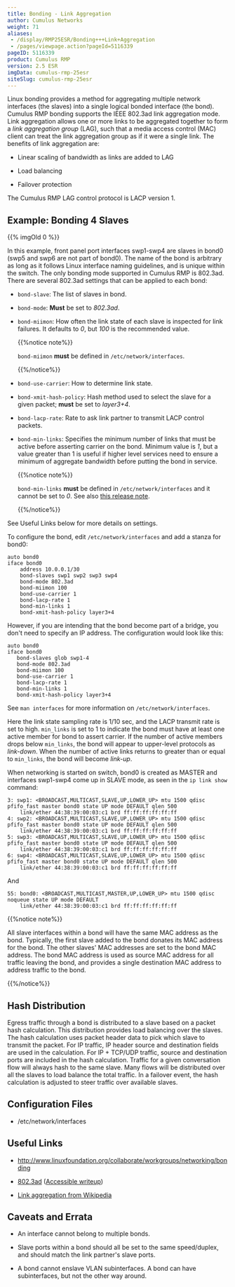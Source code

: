 ```yaml
---
title: Bonding - Link Aggregation
author: Cumulus Networks
weight: 71
aliases:
 - /display/RMP25ESR/Bonding+++Link+Aggregation
 - /pages/viewpage.action?pageId=5116339
pageID: 5116339
product: Cumulus RMP
version: 2.5 ESR
imgData: cumulus-rmp-25esr
siteSlug: cumulus-rmp-25esr
---
```

Linux bonding provides a method for aggregating multiple network
interfaces (the slaves) into a single logical bonded interface (the
bond). Cumulus RMP bonding supports the IEEE 802.3ad link aggregation
mode. Link aggregation allows one or more links to be aggregated
together to form a *link aggregation group* (LAG), such that a media
access control (MAC) client can treat the link aggregation group as if
it were a single link. The benefits of link aggregation are:

  - Linear scaling of bandwidth as links are added to LAG

  - Load balancing

  - Failover protection

The Cumulus RMP LAG control protocol is LACP version 1.

## Example: Bonding 4 Slaves</span>

{{% imgOld 0 %}}

In this example, front panel port interfaces swp1-swp4 are slaves in
bond0 (swp5 and swp6 are not part of bond0). The name of the bond is
arbitrary as long as it follows Linux interface naming guidelines, and
is unique within the switch. The only bonding mode supported in Cumulus
RMP is 802.3ad. There are several 802.3ad settings that can be applied
to each bond:

  - `bond-slave`: The list of slaves in bond.

  - `bond-mode`: **Must** be set to *802.3ad*.

  - `bond-miimon`: How often the link state of each slave is inspected
    for link failures. It defaults to *0*, but *100* is the recommended
    value.
    
    {{%notice note%}}
    
    `bond-miimon` **must** be defined in `/etc/network/interfaces`.
    
    {{%/notice%}}

  - `bond-use-carrier`: How to determine link state.

  - `bond-xmit-hash-policy`: Hash method used to select the slave for a
    given packet; **must** be set to *layer3+4*.

  - `bond-lacp-rate`: Rate to ask link partner to transmit LACP control
    packets.

  - `bond-min-links`: Specifies the minimum number of links that must be
    active before asserting carrier on the bond. Minimum value is *1*,
    but a value greater than 1 is useful if higher level services need
    to ensure a minimum of aggregate bandwidth before putting the bond
    in service.
    
    {{%notice note%}}
    
    `bond-min-links` **must** be defined in `/etc/network/interfaces`
    and it cannot be set to *0*. See also [this release
    note](https://support.cumulusnetworks.com/hc/en-us/articles/206030457#rn230).
    
    {{%/notice%}}

See Useful Links below for more details on settings.

To configure the bond, edit `/etc/network/interfaces` and add a stanza
for bond0:

    auto bond0
    iface bond0
        address 10.0.0.1/30
        bond-slaves swp1 swp2 swp3 swp4
        bond-mode 802.3ad
        bond-miimon 100
        bond-use-carrier 1
        bond-lacp-rate 1
        bond-min-links 1
        bond-xmit-hash-policy layer3+4

However, if you are intending that the bond become part of a bridge, you
don't need to specify an IP address. The configuration would look like
this:

    auto bond0
    iface bond0
       bond-slaves glob swp1-4
       bond-mode 802.3ad
       bond-miimon 100
       bond-use-carrier 1
       bond-lacp-rate 1
       bond-min-links 1
       bond-xmit-hash-policy layer3+4

See `man interfaces` for more information on `/etc/network/interfaces`.

Here the link state sampling rate is 1/10 sec, and the LACP transmit
rate is set to high. `min_links` is set to 1 to indicate the bond must
have at least one active member for bond to assert carrier. If the
number of active members drops below `min_links`, the bond will appear
to upper-level protocols as *link-down*. When the number of active links
returns to greater than or equal to `min_links`, the bond will become
*link-up*.

When networking is started on switch, bond0 is created as MASTER and
interfaces swp1-swp4 come up in SLAVE mode, as seen in the `ip link
show` command:

    3: swp1: <BROADCAST,MULTICAST,SLAVE,UP,LOWER_UP> mtu 1500 qdisc pfifo_fast master bond0 state UP mode DEFAULT qlen 500
        link/ether 44:38:39:00:03:c1 brd ff:ff:ff:ff:ff:ff
    4: swp2: <BROADCAST,MULTICAST,SLAVE,UP,LOWER_UP> mtu 1500 qdisc pfifo_fast master bond0 state UP mode DEFAULT qlen 500
        link/ether 44:38:39:00:03:c1 brd ff:ff:ff:ff:ff:ff
    5: swp3: <BROADCAST,MULTICAST,SLAVE,UP,LOWER_UP> mtu 1500 qdisc pfifo_fast master bond0 state UP mode DEFAULT qlen 500
        link/ether 44:38:39:00:03:c1 brd ff:ff:ff:ff:ff:ff
    6: swp4: <BROADCAST,MULTICAST,SLAVE,UP,LOWER_UP> mtu 1500 qdisc pfifo_fast master bond0 state UP mode DEFAULT qlen 500
        link/ether 44:38:39:00:03:c1 brd ff:ff:ff:ff:ff:ff

And

    55: bond0: <BROADCAST,MULTICAST,MASTER,UP,LOWER_UP> mtu 1500 qdisc noqueue state UP mode DEFAULT
        link/ether 44:38:39:00:03:c1 brd ff:ff:ff:ff:ff:ff

{{%notice note%}}

All slave interfaces within a bond will have the same MAC address as the
bond. Typically, the first slave added to the bond donates its MAC
address for the bond. The other slaves' MAC addresses are set to the
bond MAC address. The bond MAC address is used as source MAC address for
all traffic leaving the bond, and provides a single destination MAC
address to address traffic to the bond.

{{%/notice%}}

## Hash Distribution</span>

Egress traffic through a bond is distributed to a slave based on a
packet hash calculation. This distribution provides load balancing over
the slaves. The hash calculation uses packet header data to pick which
slave to transmit the packet. For IP traffic, IP header source and
destination fields are used in the calculation. For IP + TCP/UDP
traffic, source and destination ports are included in the hash
calculation. Traffic for a given conversation flow will always hash to
the same slave. Many flows will be distributed over all the slaves to
load balance the total traffic. In a failover event, the hash
calculation is adjusted to steer traffic over available slaves.

## Configuration Files</span>

  - /etc/network/interfaces

## Useful Links</span>

  - <http://www.linuxfoundation.org/collaborate/workgroups/networking/bonding>

  - [802.3ad](http://www.ieee802.org/3/ad/) ([Accessible
    writeup](http://cs.uccs.edu/%7Escold/doc/linkage%20aggregation.pdf))

  - [Link aggregation from
    Wikipedia](http://en.wikipedia.org/wiki/Link_aggregation)

## Caveats and Errata</span>

  - An interface cannot belong to multiple bonds.

  - Slave ports within a bond should all be set to the same
    speed/duplex, and should match the link partner's slave ports.

  - A bond cannot enslave VLAN subinterfaces. A bond can have
    subinterfaces, but not the other way around.

<article id="html-search-results" class="ht-content" style="display: none;">

</article>

<footer id="ht-footer">

</footer>
